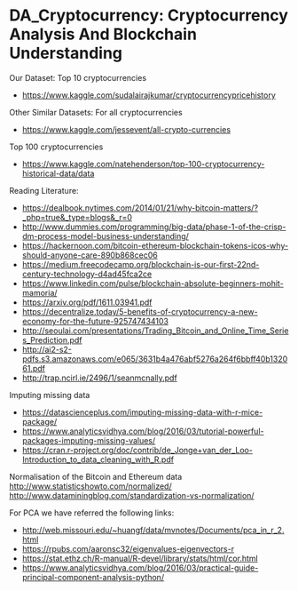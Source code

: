 # DA_Cryptocurrency: Cryptocurrency Analysis And Blockchain Understanding

Our Dataset:
Top 10 cryptocurrencies
- https://www.kaggle.com/sudalairajkumar/cryptocurrencypricehistory

Other Similar Datasets:
For all cryptocurrencies
- https://www.kaggle.com/jessevent/all-crypto-currencies

Top 100 cryptocurrencies
- https://www.kaggle.com/natehenderson/top-100-cryptocurrency-historical-data/data


Reading Literature:
- https://dealbook.nytimes.com/2014/01/21/why-bitcoin-matters/?_php=true&_type=blogs&_r=0
- http://www.dummies.com/programming/big-data/phase-1-of-the-crisp-dm-process-model-business-understanding/
- https://hackernoon.com/bitcoin-ethereum-blockchain-tokens-icos-why-should-anyone-care-890b868cec06
- https://medium.freecodecamp.org/blockchain-is-our-first-22nd-century-technology-d4ad45fca2ce
- https://www.linkedin.com/pulse/blockchain-absolute-beginners-mohit-mamoria/
- https://arxiv.org/pdf/1611.03941.pdf
- https://decentralize.today/5-benefits-of-cryptocurrency-a-new-economy-for-the-future-925747434103
- http://seoulai.com/presentations/Trading_Bitcoin_and_Online_Time_Series_Prediction.pdf
- http://ai2-s2-pdfs.s3.amazonaws.com/e065/3631b4a476abf5276a264f6bbff40b132061.pdf
- http://trap.ncirl.ie/2496/1/seanmcnally.pdf


Imputing missing data
- https://datascienceplus.com/imputing-missing-data-with-r-mice-package/
- https://www.analyticsvidhya.com/blog/2016/03/tutorial-powerful-packages-imputing-missing-values/
- https://cran.r-project.org/doc/contrib/de_Jonge+van_der_Loo-Introduction_to_data_cleaning_with_R.pdf


Normalisation of the Bitcoin and Ethereum data
http://www.statisticshowto.com/normalized/
http://www.dataminingblog.com/standardization-vs-normalization/


For PCA we have referred the following links:
- http://web.missouri.edu/~huangf/data/mvnotes/Documents/pca_in_r_2.html
- https://rpubs.com/aaronsc32/eigenvalues-eigenvectors-r
- https://stat.ethz.ch/R-manual/R-devel/library/stats/html/cor.html
- https://www.analyticsvidhya.com/blog/2016/03/practical-guide-principal-component-analysis-python/

















